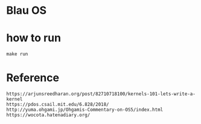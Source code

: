 # Blau OS
# how to run
	make run

# Reference
	https://arjunsreedharan.org/post/82710718100/kernels-101-lets-write-a-kernel
	https://pdos.csail.mit.edu/6.828/2018/
	http://yuma.ohgami.jp/Ohgamis-Commentary-on-OS5/index.html
	https://wocota.hatenadiary.org/